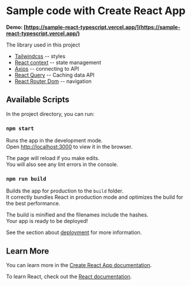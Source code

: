 # Sample code with Create React App
**Demo: [https://sample-react-typescript.vercel.app/](https://sample-react-typescript.vercel.app/)**

The library used in this project
- [Tailwindcss](https://tailwindcss.com/)       -- styles
- [React context](https://reactjs.org/docs/context.html)     -- state management
- [Axios](https://axios-http.com/docs/intro)             -- connecting to API
- [React Query](https://tanstack.com/query/v3/)       -- Caching data API
- [React Router Dom](https://reactrouter.com/en/main)  -- navigation



## Available Scripts

In the project directory, you can run:

### `npm start`

Runs the app in the development mode.\
Open [http://localhost:3000](http://localhost:3000) to view it in the browser.

The page will reload if you make edits.\
You will also see any lint errors in the console.

### `npm run build`

Builds the app for production to the `build` folder.\
It correctly bundles React in production mode and optimizes the build for the best performance.

The build is minified and the filenames include the hashes.\
Your app is ready to be deployed!

See the section about [deployment](https://facebook.github.io/create-react-app/docs/deployment) for more information.

## Learn More

You can learn more in the [Create React App documentation](https://facebook.github.io/create-react-app/docs/getting-started).

To learn React, check out the [React documentation](https://reactjs.org/).
